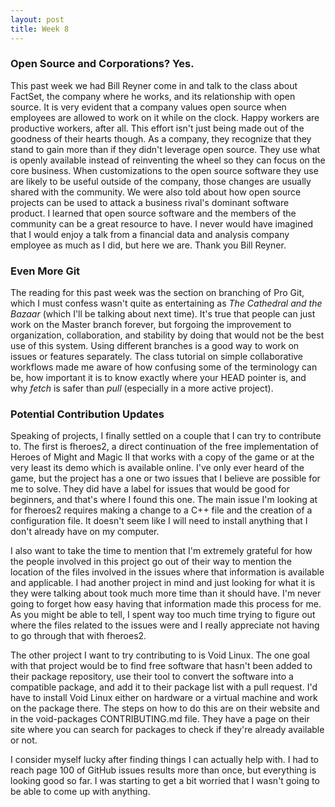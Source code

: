 ```yaml
---
layout: post
title: Week 8
---
```


### Open Source and Corporations? Yes.

This past week we had Bill Reyner come in and talk to the class about FactSet, the company where he works, and its relationship with open source. It is very evident that a company values open source when employees are allowed to work on it while on the clock. Happy workers are productive workers, after all. This effort isn't just being made out of the goodness of their hearts though. As a company, they recognize that they stand to gain more than if they didn't leverage open source. They use what is openly available instead of reinventing the wheel so they can focus on the core business. When customizations to the open source software they use are likely to be useful outside of the company, those changes are usually shared with the community. We were also told about how open source projects can be used to attack a business rival's dominant software product. I learned that open source software and the members of the community can be a great resource to have. I never would have imagined that I would enjoy a talk from a financial data and analysis company employee as much as I did, but here we are. Thank you Bill Reyner.

### Even More Git

The reading for this past week was the section on branching of Pro Git, which I must confess wasn't quite as entertaining as _The Cathedral and the Bazaar_ (which I'll be talking about next time). It's true that people can just work on the Master branch forever, but forgoing the improvement to organization, collaboration, and stability by doing that would not be the best use of this system. Using different branches is a good way to work on issues or features separately. The class tutorial on simple collaborative workflows made me aware of how confusing some of the terminology can be, how important it is to know exactly where your HEAD pointer is, and why _fetch_ is safer than _pull_ (especially in a more active project).

### Potential Contribution Updates

Speaking of projects, I finally settled on a couple that I can try to contribute to. The first is fheroes2, a direct continuation of the free implementation of Heroes of Might and Magic II that works with a copy of the game or at the very least its demo which is available online. I've only ever heard of the game, but the project has a one or two issues that I believe are possible for me to solve. They did have a label for issues that would be good for beginners, and that's  where I found this one. The main issue I'm looking at for fheroes2 requires making a change to a C++ file and the creation of a configuration file. It doesn't seem like I will need to install anything that I don't already have on my computer.

I also want to take the time to mention that I'm extremely grateful for how the people involved in this project go out of their way to mention the location of the files involved in the issues where that information is available and applicable. I had another project in mind and just looking for what it is they were talking about took much more time than it should have. I'm never going to forget how easy having that information made this process for me. As you might be able to tell, I spent way too much time trying to figure out where the files related to the issues were and I really appreciate not having to go through that with fheroes2.

The other project I want to try contributing to is Void Linux. The one goal with that project would be to find free software that hasn't been added to their package repository, use their tool to convert the software into a compatible package, and add it to their package list with a pull request. I'd have to install Void Linux either on hardware or a virtual machine and work on the package there. The steps on how to do this are on their website and in the void-packages CONTRIBUTING.md file. They have a page on their site where you can search for packages to check if they're already available or not.

I consider myself lucky after finding things I can actually help with. I had to reach page 100 of GitHub issues results more than once, but everything is looking good so far. I was starting to get a bit worried that I wasn't going to be able to come up with anything. 
